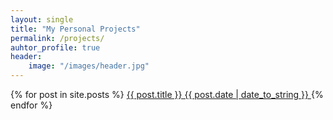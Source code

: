 ```yaml
---
layout: single
title: "My Personal Projects"
permalink: /projects/
auhtor_profile: true 
header:
	image: "/images/header.jpg"
---
```


 {% for post in site.posts %}
  <a href="{{ post.url }}">
   	{{ post.title }}
    {{ post.date | date_to_string }}
  </a>
{% endfor %}

